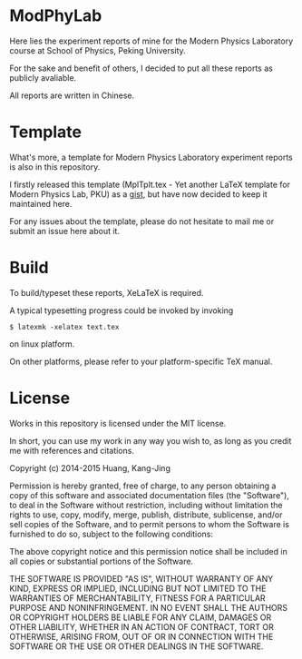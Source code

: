 
ModPhyLab
=========

Here lies the experiment reports of mine for the Modern Physics Laboratory
course at School of Physics, Peking University.

For the sake and benefit of others, I decided to put all these reports as
publicly avaliable.

All reports are written in Chinese.

Template
========

What's more, a template for Modern Physics Laboratory experiment reports is also
in this repository.

I firstly released this template (MplTplt.tex - Yet another LaTeX template for
Modern Physics Lab, PKU) as a
[gist](https://gist.github.com/chaserhkj/a8dc4752987ce295c3d7), but have now
decided to keep it maintained here.

For any issues about the template, please do not hesitate to mail me or submit
an issue here about it.

Build
=====

To build/typeset these reports, XeLaTeX is required.

A typical typesetting progress could be invoked by invoking

```
$ latexmk -xelatex text.tex
```
on linux platform.

On other platforms, please refer to your platform-specific TeX manual.

License
=======

Works in this repository is licensed under the MIT license.

In short, you can use my work in any way you wish to, as long as you credit me
with references and citations.

Copyright (c) 2014-2015 Huang, Kang-Jing

Permission is hereby granted, free of charge, to any person obtaining a copy
of this software and associated documentation files (the "Software"), to deal
in the Software without restriction, including without limitation the rights
to use, copy, modify, merge, publish, distribute, sublicense, and/or sell
copies of the Software, and to permit persons to whom the Software is
furnished to do so, subject to the following conditions:

The above copyright notice and this permission notice shall be included in
all copies or substantial portions of the Software.

THE SOFTWARE IS PROVIDED "AS IS", WITHOUT WARRANTY OF ANY KIND, EXPRESS OR
IMPLIED, INCLUDING BUT NOT LIMITED TO THE WARRANTIES OF MERCHANTABILITY,
FITNESS FOR A PARTICULAR PURPOSE AND NONINFRINGEMENT. IN NO EVENT SHALL THE
AUTHORS OR COPYRIGHT HOLDERS BE LIABLE FOR ANY CLAIM, DAMAGES OR OTHER
LIABILITY, WHETHER IN AN ACTION OF CONTRACT, TORT OR OTHERWISE, ARISING FROM,
OUT OF OR IN CONNECTION WITH THE SOFTWARE OR THE USE OR OTHER DEALINGS IN
THE SOFTWARE.
